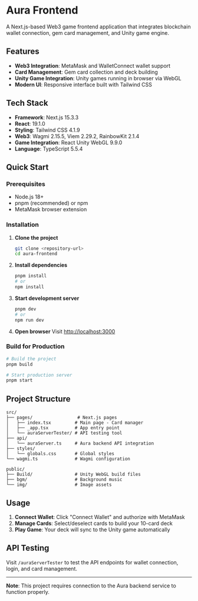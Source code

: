 # Aura Frontend

A Next.js-based Web3 game frontend application that integrates blockchain wallet connection, gem card management, and Unity game engine.

## Features

- **Web3 Integration**: MetaMask and WalletConnect wallet support
- **Card Management**: Gem card collection and deck building
- **Unity Game Integration**: Unity games running in browser via WebGL
- **Modern UI**: Responsive interface built with Tailwind CSS

## Tech Stack

- **Framework**: Next.js 15.3.3
- **React**: 19.1.0
- **Styling**: Tailwind CSS 4.1.9
- **Web3**: Wagmi 2.15.5, Viem 2.29.2, RainbowKit 2.1.4
- **Game Integration**: React Unity WebGL 9.9.0
- **Language**: TypeScript 5.5.4

## Quick Start

### Prerequisites

- Node.js 18+
- pnpm (recommended) or npm
- MetaMask browser extension

### Installation

1. **Clone the project**

   ```bash
   git clone <repository-url>
   cd aura-frontend
   ```

2. **Install dependencies**

   ```bash
   pnpm install
   # or
   npm install
   ```

3. **Start development server**

   ```bash
   pnpm dev
   # or
   npm run dev
   ```

4. **Open browser**
   Visit [http://localhost:3000](http://localhost:3000)

### Build for Production

```bash
# Build the project
pnpm build

# Start production server
pnpm start
```

## Project Structure

```
src/
├── pages/                 # Next.js pages
│   ├── index.tsx         # Main page - Card manager
│   ├── _app.tsx          # App entry point
│   └── auraServerTester/ # API testing tool
├── api/
│   └── auraServer.ts     # Aura backend API integration
├── styles/
│   └── globals.css       # Global styles
└── wagmi.ts              # Wagmi configuration

public/
├── Build/                # Unity WebGL build files
├── bgm/                  # Background music
└── img/                  # Image assets
```

## Usage

1. **Connect Wallet**: Click "Connect Wallet" and authorize with MetaMask
2. **Manage Cards**: Select/deselect cards to build your 10-card deck
3. **Play Game**: Your deck will sync to the Unity game automatically

## API Testing

Visit `/auraServerTester` to test the API endpoints for wallet connection, login, and card management.

---

**Note**: This project requires connection to the Aura backend service to function properly.
